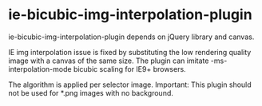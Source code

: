 # ie-bicubic-img-interpolation-plugin
ie-bicubic-img-interpolation-plugin depends on jQuery library and canvas.

IE img interpolation issue is fixed by substituting the low rendering quality image with a canvas of the same size.
The plugin can imitate -ms-interpolation-mode bicubic scaling for IE9+ browsers.

The algorithm is applied per selector image.
Important: This plugin should not be used for *.png images with no background.
